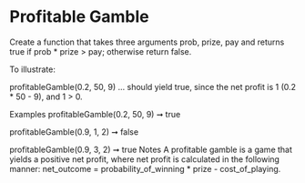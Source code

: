 # Profitable Gamble

Create a function that takes three arguments prob, prize, pay and returns true if prob \* prize > pay; otherwise return false.

To illustrate:

profitableGamble(0.2, 50, 9)
... should yield true, since the net profit is 1 (0.2 \* 50 - 9), and 1 > 0.

Examples
profitableGamble(0.2, 50, 9) ➞ true

profitableGamble(0.9, 1, 2) ➞ false

profitableGamble(0.9, 3, 2) ➞ true
Notes
A profitable gamble is a game that yields a positive net profit, where net profit is calculated in the following manner: net_outcome = probability_of_winning \* prize - cost_of_playing.
